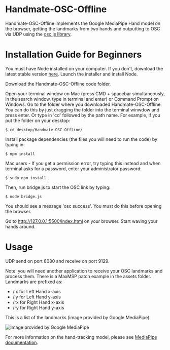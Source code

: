 # Handmate-OSC-Offline
Handmate-OSC-Offline implements the Google MediaPipe Hand model on the browser, getting the landmarks from two hands and outputting to OSC via UDP using the [osc.js library](https://github.com/adzialocha/osc-js#osc-js).

# Installation Guide for Beginners
You must have Node installed on your computer. If you don't, download the latest stable version [here](https://nodejs.org/en/). Launch the installer and install Node.

Download the Handmate-OSC-Offline code folder.

Open your terminal window on Mac (press CMD + spacebar simultaneously, in the search window, type in terminal and enter) or Command Prompt on Windows. Go to the folder where you downloaded Handmate-OSC-Offline. You can do this by just dragging the folder into the terminal winwdow and press enter. Or type in 'cd' followed by the path name. For example, if you put the folder on your desktop:

```$ cd desktop/Handmate-OSC-Offline/```

Install package dependencies (the files you will need to run the code) by typing in:

```$ npm install```

Mac users - If you get a permission error, try typing this instead and when terminal asks for a password, enter your administrator password:

```$ sudo npm install```

Then, run bridge.js to start the OSC link by typing:

```$ node bridge.js```

You should see a message 'osc success'. You must do this before opening the browser.

Go to http://127.0.0.1:5500/index.html on your browser. Start waving your hands around.

# Usage
UDP send on port 8080 and receive on port 9129.

Note: you will need another application to receive your OSC landmarks and process them. There is a MaxMSP patch example in the assets folder. Landmarks are prefixed as:

* /lx for Left Hand x-axis 
* /ly for Left Hand y-axis
* /rx for Right Hand x-axis
* /ry for Right Hand y-axis

This is a list of the landmarks (image provided by Google MediaPipe):

![Image provided by Google MediaPipe](https://monlim.github.io/MediaPipe-Hands-OSC/assets/Mediapipe_Hand_landmarks.png)

For more information on the hand-tracking model, please see [MediaPipe documentation](https://google.github.io/mediapipe/solutions/hands.html).
